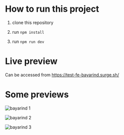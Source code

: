 # How to run this project

1. clone this repository

2. run `npm install`

3. run `npm run dev`

# Live preview

Can be accessed from https://test-fe-bayarind.surge.sh/

# Some previews

![bayarind 1](https://github.com/user-attachments/assets/f4162b3a-9898-42c9-98b7-2d287fa51525)

![bayarind 2](https://github.com/user-attachments/assets/81774b06-f6f1-4524-8108-6717a1596bad)

![bayarind 3](https://github.com/user-attachments/assets/5cb9cdbf-041a-4f36-adfc-8e7c9f650168)
